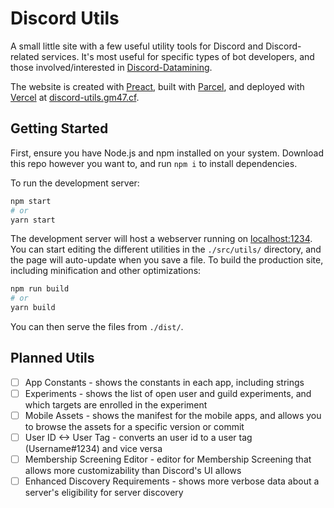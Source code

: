 # Discord Utils

A small little site with a few useful utility tools for Discord and Discord-related services. It's most useful for specific types of bot developers, and those involved/interested in [Discord-Datamining](https://github.com/DJScias/Discord-Datamining).

The website is created with [Preact](https://preactjs.com/), built with [Parcel](https://parceljs.org/), and deployed with [Vercel](https://vercel.io/) at [discord-utils.gm47.cf](https://discord-utils.gm47.cf/).

## Getting Started

First, ensure you have Node.js and npm installed on your system. Download this repo however you want to, and run `npm i` to install dependencies.

To run the development server:

```bash
npm start
# or
yarn start
```

The development server will host a webserver running on [localhost:1234](http://localhost:1234). You can start editing the different utilities in the `./src/utils/` directory, and the page will auto-update when you save a file.
To build the production site, including minification and other optimizations:

```bash
npm run build
# or
yarn build
```

You can then serve the files from `./dist/`.

## Planned Utils

- [ ] App Constants - shows the constants in each app, including strings
- [ ] Experiments - shows the list of open user and guild experiments, and which targets are enrolled in the experiment
- [ ] Mobile Assets - shows the manifest for the mobile apps, and allows you to browse the assets for a specific version or commit
- [ ] User ID <-> User Tag - converts an user id to a user tag (Username#1234) and vice versa
- [ ] Membership Screening Editor - editor for Membership Screening that allows more customizability than Discord's UI allows
- [ ] Enhanced Discovery Requirements - shows more verbose data about a server's eligibility for server discovery